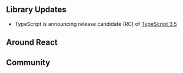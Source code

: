 Library Updates
---

- TypeScript is announcing release candidate (RC) of [TypeScript 3.5](https://devblogs.microsoft.com/typescript/announcing-typescript-3-5-rc/)


Around React
---

Community
---
